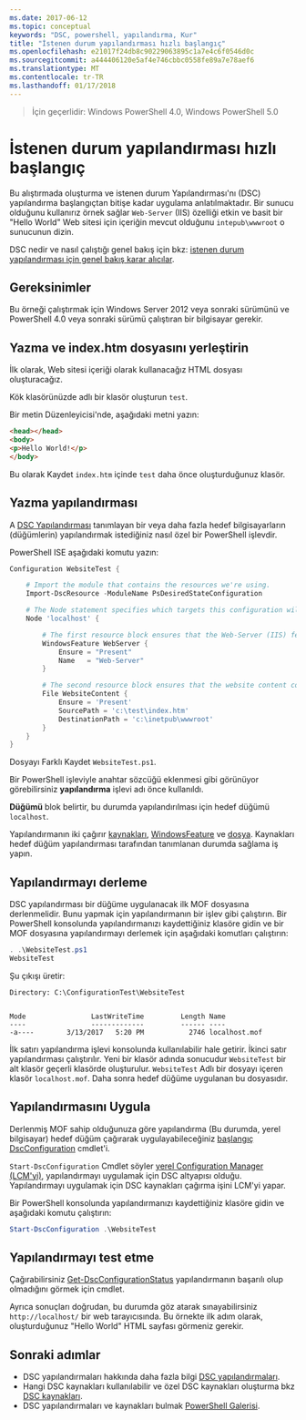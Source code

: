 ```yaml
---
ms.date: 2017-06-12
ms.topic: conceptual
keywords: "DSC, powershell, yapılandırma, Kur"
title: "İstenen durum yapılandırması hızlı başlangıç"
ms.openlocfilehash: e21017f24db8c90229063895c1a7e4c6f0546d0c
ms.sourcegitcommit: a444406120e5af4e746cbbc0558fe89a7e78aef6
ms.translationtype: MT
ms.contentlocale: tr-TR
ms.lasthandoff: 01/17/2018
---
```

> İçin geçerlidir: Windows PowerShell 4.0, Windows PowerShell 5.0

# <a name="desired-state-configuration-quick-start"></a>İstenen durum yapılandırması hızlı başlangıç

Bu alıştırmada oluşturma ve istenen durum Yapılandırması'nı (DSC) yapılandırma başlangıçtan bitişe kadar uygulama anlatılmaktadır.
Bir sunucu olduğunu kullanırız örnek sağlar `Web-Server` (IIS) özelliği etkin ve basit bir "Hello World" Web sitesi için içeriğin mevcut olduğunu `intepub\wwwroot` o sunucunun dizin.

DSC nedir ve nasıl çalıştığı genel bakış için bkz: [istenen durum yapılandırması için genel bakış karar alıcılar](decisionMaker.md).

## <a name="requirements"></a>Gereksinimler

Bu örneği çalıştırmak için Windows Server 2012 veya sonraki sürümünü ve PowerShell 4.0 veya sonraki sürümü çalıştıran bir bilgisayar gerekir.

## <a name="write-and-place-the-indexhtm-file"></a>Yazma ve index.htm dosyasını yerleştirin

İlk olarak, Web sitesi içeriği olarak kullanacağız HTML dosyası oluşturacağız.

Kök klasörünüzde adlı bir klasör oluşturun `test`.

Bir metin Düzenleyicisi'nde, aşağıdaki metni yazın:

```html
<head></head>
<body>
<p>Hello World!</p>
</body>
```

Bu olarak Kaydet `index.htm` içinde `test` daha önce oluşturduğunuz klasör. 

## <a name="write-the-configuration"></a>Yazma yapılandırması

A [DSC Yapılandırması](configurations.md) tanımlayan bir veya daha fazla hedef bilgisayarların (düğümlerin) yapılandırmak istediğiniz nasıl özel bir PowerShell işlevdir.

PowerShell ISE aşağıdaki komutu yazın:

```powershell
Configuration WebsiteTest {

    # Import the module that contains the resources we're using.
    Import-DscResource -ModuleName PsDesiredStateConfiguration

    # The Node statement specifies which targets this configuration will be applied to.
    Node 'localhost' {

        # The first resource block ensures that the Web-Server (IIS) feature is enabled.
        WindowsFeature WebServer {
            Ensure = "Present"
            Name   = "Web-Server"
        }

        # The second resource block ensures that the website content copied to the website root folder.
        File WebsiteContent {
            Ensure = 'Present'
            SourcePath = 'c:\test\index.htm'
            DestinationPath = 'c:\inetpub\wwwroot'
        }
    }
}
```

Dosyayı Farklı Kaydet `WebsiteTest.ps1`.

Bir PowerShell işleviyle anahtar sözcüğü eklenmesi gibi görünüyor görebilirsiniz **yapılandırma** işlevi adı önce kullanıldı.

**Düğümü** blok belirtir, bu durumda yapılandırılması için hedef düğümü `localhost`.

Yapılandırmanın iki çağırır [kaynakları](resources.md), [WindowsFeature](windowsFeatureResource.md) ve [dosya](fileResource.md).
Kaynakları hedef düğüm yapılandırması tarafından tanımlanan durumda sağlama iş yapın.

## <a name="compile-the-configuration"></a>Yapılandırmayı derleme

DSC yapılandırması bir düğüme uygulanacak ilk MOF dosyasına derlenmelidir.
Bunu yapmak için yapılandırmanın bir işlev gibi çalıştırın.
Bir PowerShell konsolunda yapılandırmanızı kaydettiğiniz klasöre gidin ve bir MOF dosyasına yapılandırmayı derlemek için aşağıdaki komutları çalıştırın:

```powershell
. .\WebsiteTest.ps1
WebsiteTest
```

Şu çıkışı üretir:

```
Directory: C:\ConfigurationTest\WebsiteTest


Mode                LastWriteTime         Length Name
----                -------------         ------ ----
-a----        3/13/2017   5:20 PM           2746 localhost.mof
```

İlk satırı yapılandırma işlevi konsolunda kullanılabilir hale getirir.
İkinci satır yapılandırması çalıştırılır.
Yeni bir klasör adında sonucudur `WebsiteTest` bir alt klasör geçerli klasörde oluşturulur.
`WebsiteTest` Adlı bir dosyayı içeren klasör `localhost.mof`.
Daha sonra hedef düğüme uygulanan bu dosyasıdır.

## <a name="apply-the-configuration"></a>Yapılandırmasını Uygula

Derlenmiş MOF sahip olduğunuza göre yapılandırma (Bu durumda, yerel bilgisayar) hedef düğüm çağırarak uygulayabileceğiniz [başlangıç DscConfiguration](/reference/5.1/PSDesiredStateConfiguration/Start-DscConfiguration) cmdlet'i.

`Start-DscConfiguration` Cmdlet söyler [yerel Configuration Manager (LCM'yi)](metaConfig.md), yapılandırmayı uygulamak için DSC altyapısı olduğu.
Yapılandırmayı uygulamak için DSC kaynakları çağırma işini LCM'yi yapar.

Bir PowerShell konsolunda yapılandırmanızı kaydettiğiniz klasöre gidin ve aşağıdaki komutu çalıştırın:

```powershell
Start-DscConfiguration .\WebsiteTest
```

## <a name="test-the-configuration"></a>Yapılandırmayı test etme

Çağırabilirsiniz [Get-DscConfigurationStatus](/reference/5.1/PSDesiredStateConfiguration/Get-DscConfigurationStatus) yapılandırmanın başarılı olup olmadığını görmek için cmdlet. 

Ayrıca sonuçları doğrudan, bu durumda göz atarak sınayabilirsiniz `http://localhost/` bir web tarayıcısında.
Bu örnekte ilk adım olarak, oluşturduğunuz "Hello World" HTML sayfası görmeniz gerekir.

## <a name="next-steps"></a>Sonraki adımlar

- DSC yapılandırmaları hakkında daha fazla bilgi [DSC yapılandırmaları](configurations.md).
- Hangi DSC kaynakları kullanılabilir ve özel DSC kaynakları oluşturma bkz [DSC kaynakları](resources.md).
- DSC yapılandırmaları ve kaynakları bulmak [PowerShell Galerisi](https://www.powershellgallery.com/).



